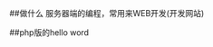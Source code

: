 ﻿##做什么
服务器端的编程，常用来WEB开发(开发网站)  

##php版的hello word
<?php	
  // [小于号 + 问号 + php] = 程序开始   
  echo 'Hello, word!';   
  // [问号 + 大于号] = 程序结束   
?>   